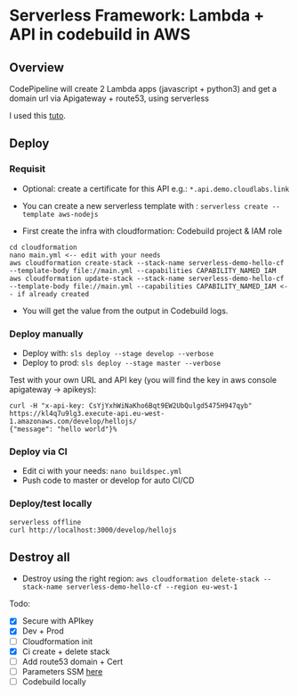 # Serverless Framework: Lambda + API in codebuild in AWS

## Overview
CodePipeline will create 2 Lambda apps (javascript + python3) and get a domain url via Apigateway + route53, using serverless

I used this [tuto](https://docs.gitlab.com/ee/user/project/clusters/serverless/aws.html#serverless-framework).


## Deploy

### Requisit

- Optional: create a certificate for this API e.g.: `*.api.demo.cloudlabs.link`
- You can create a new serverless template with : `serverless create --template aws-nodejs`

- First create the infra with cloudformation: Codebuild project & IAM role
```
cd cloudformation
nano main.yml <-- edit with your needs
aws cloudformation create-stack --stack-name serverless-demo-hello-cf --template-body file://main.yml --capabilities CAPABILITY_NAMED_IAM
aws cloudformation update-stack --stack-name serverless-demo-hello-cf --template-body file://main.yml --capabilities CAPABILITY_NAMED_IAM <-- if already created
```

- You will get the value from the output in Codebuild logs.


### Deploy manually
- Deploy with: `sls deploy --stage develop --verbose`
- Deploy to prod: `sls deploy --stage master --verbose`

Test with your own URL and API key (you will find the key in aws console apigateway -> apikeys): 
```
curl -H "x-api-key: CsYjYxhWiNaKho6Bqt9EW2UbQulgd5475H947qyb" https://kl4q7u9lg3.execute-api.eu-west-1.amazonaws.com/develop/hellojs/
{"message": "hello world"}%
```

### Deploy via CI
- Edit ci with your needs: `nano buildspec.yml`
- Push code to master or develop for auto CI/CD

### Deploy/test locally
```
serverless offline
curl http://localhost:3000/develop/hellojs
```

## Destroy all
- Destroy using the right region: `aws cloudformation delete-stack --stack-name serverless-demo-hello-cf --region eu-west-1`

Todo:
- [x] Secure with APIkey
- [x] Dev + Prod
- [ ] Cloudformation init
- [x] Ci create + delete stack
- [ ] Add route53 domain + Cert
- [ ] Parameters SSM [here](https://www.youtube.com/watch?v=mDzjTe9WMnY&list=PLGyRwGktEFqe3-M1EfbpRX_syICmytNWx&index=8)
- [ ] Codebuild locally